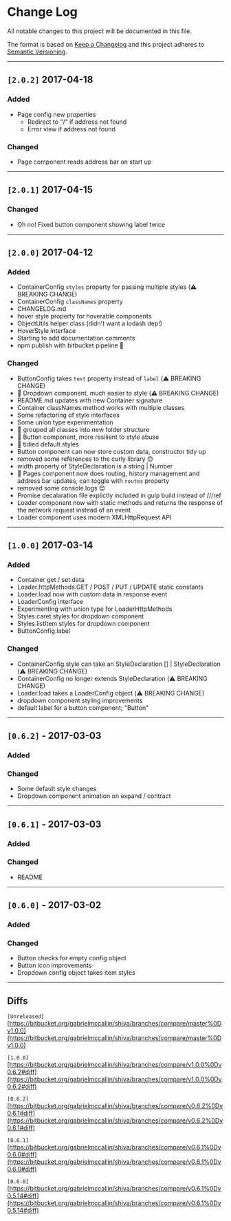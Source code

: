 # Change Log
All notable changes to this project will be documented in this file.

The format is based on [Keep a Changelog](http://keepachangelog.com/)
and this project adheres to [Semantic Versioning](http://semver.org/).

---
## `[2.0.2]` 2017-04-18
### Added
- Page config new properties
    - Redirect to "/" if address not found
    - Error view if address not found
### Changed
- Page component reads address bar on start up

---
## `[2.0.1]` 2017-04-15
### Changed
- Oh no! Fixed button component showing label twice

---
## `[2.0.0]` 2017-04-12
### Added
- ContainerConfig `styles` property for passing multiple styles (:warning: BREAKING CHANGE)
- ContainerConfig `classNames` property 
- CHANGELOG.md
- hover style property for hoverable components
- ObjectUtils helper class (didn't want a lodash dep!)
- HoverStyle interface
- Starting to add documentation comments
- npm publish with bitbucket pipeline :green_heart:
### Changed
- ButtonConfig takes `text` property instead of `label` (:warning: BREAKING CHANGE)
- :hammer: Dropdown component, much easier to style (:warning: BREAKING CHANGE)
- README.md updates with new Container signature
- Container classNames method works with multiple classes
- Some refactoring of style interfaces
- Some union type experimentation
- :art: grouped all classes into new folder structure
- :hammer: Button component, more resilient to style abuse
- :lipstick: tidied default styles 
- Button component can now store custom data, constructor tidy up
- removed some references to the curly library :blush:
- width property of StyleDeclaration is a string | Number
- :hammer: Pages component now does routing, history management and address bar updates, can toggle with `routes` property
- removed some console.logs :blush:
- Promise decalaration file explictly included in gulp build instead of ///ref
- Loader component now with static methods and returns the response of the network request instead of an event
- Loader component uses modern XMLHttpRequest API

---
## `[1.0.0]` 2017-03-14
### Added
- Container get / set data
- Loader.httpMethods.GET / POST / PUT / UPDATE static constants
- Loader.load now with custom data in response event
- LoaderConfig interface
- Experimenting with union type for LoaderHttpMethods
- Styles.caret styles for dropdown component
- Styles.listItem styles for dropdown component
- ButtonConfig.label
### Changed
- ContainerConfig.style can take an StyleDeclaration [] | StyleDeclaration (:warning: BREAKING CHANGE)
- ContainerConfig no longer extends StyleDeclaration (:warning: BREAKING CHANGE)
- Loader.load takes a LoaderConfig object (:warning: BREAKING CHANGE)
- dropdown component styling improvements
- default label for a button component; "Button"

---
## `[0.6.2]` - 2017-03-03
### Added
### Changed
- Some default style changes
- Dropdown component animation on expand / contract

---
## `[0.6.1]` - 2017-03-03
### Added
### Changed
- README

---
## `[0.6.0]` - 2017-03-02
### Added
### Changed
- Button checks for empty config object
- Button icon improvements
- Dropdown config object takes item styles

---
## Diffs
`[Unreleased]` [https://bitbucket.org/gabrielmccallin/shiva/branches/compare/master%0Dv1.0.0](https://bitbucket.org/gabrielmccallin/shiva/branches/compare/master%0Dv1.0.0)  

`[1.0.0]` [https://bitbucket.org/gabrielmccallin/shiva/branches/compare/v1.0.0%0Dv0.6.2#diff](https://bitbucket.org/gabrielmccallin/shiva/branches/compare/v1.0.0%0Dv0.6.2#diff)  

`[0.6.2]` [https://bitbucket.org/gabrielmccallin/shiva/branches/compare/v0.6.2%0Dv0.6.1#diff](https://bitbucket.org/gabrielmccallin/shiva/branches/compare/v0.6.2%0Dv0.6.1#diff)  


`[0.6.1]` [https://bitbucket.org/gabrielmccallin/shiva/branches/compare/v0.6.1%0Dv0.6.0#diff](https://bitbucket.org/gabrielmccallin/shiva/branches/compare/v0.6.1%0Dv0.6.0#diff)

`[0.6.0]`  [https://bitbucket.org/gabrielmccallin/shiva/branches/compare/v0.6.1%0Dv0.5.14#diff](https://bitbucket.org/gabrielmccallin/shiva/branches/compare/v0.6.1%0Dv0.5.14#diff)